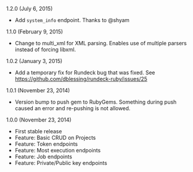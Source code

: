 1.2.0 (July 6, 2015)
  - Add `system_info` endpoint. Thanks to @shyam

1.1.0 (February 9, 2015)
  - Change to multi_xml for XML parsing. Enables use of multiple parsers instead
    of forcing libxml.

1.0.2 (January 3, 2015)
  - Add a temporary fix for Rundeck bug that was fixed. See 
    https://github.com/dblessing/rundeck-ruby/issues/25

1.0.1 (November 23, 2014)
  - Version bump to push gem to RubyGems. Something during push caused an error
    and re-pushing is not allowed.

1.0.0 (November 23, 2014)
  - First stable release
  - Feature: Basic CRUD on Projects
  - Feature: Token endpoints
  - Feature: Most execution endpoints
  - Feature: Job endpoints
  - Feature: Private/Public key endpoints
